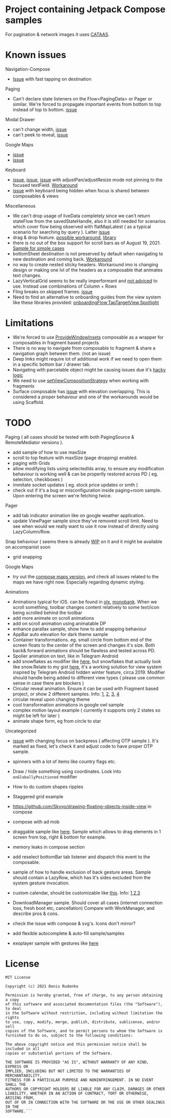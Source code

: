 # Project containing Jetpack Compose samples 
For pagination & network images it uses [CATAAS](https://cataas.com/#/).

# Known issues

Navigation-Compose
- [Issue](https://issuetracker.google.com/issues/200817333) with fast tapping on destination

Paging
- Can't declare state listeners on the Flow<PagingData<Value>> or Pager or similar. We're forced to propagate important events from bottom to top instead of top to bottom. [issue](https://issuetracker.google.com/issues/200577793)

Modal Drawer
- can't change width, [issue](https://issuetracker.google.com/issues/190879368)
- can't peek to reveal, [issue](https://issuetracker.google.com/issues/167408603)

Google Maps
- [issue](https://github.com/googlemaps/android-maps-utils/issues/949)
- [issue](https://issuetracker.google.com/issues/197880217)

Keyboard
- [issue](https://issuetracker.google.com/issues/199297778), [issue](https://issuetracker.google.com/issues/205751272), [issue](https://issuetracker.google.com/issues/192043120) with adjustPan/adjustResize mode not pinning to the focused textField. [Workaround](https://issuetracker.google.com/issues/205751272#comment3)
- [issue](https://issuetracker.google.com/issues/199561561) with keyboard being hidden when focus is shared between composables & views

Miscellaneous
- We can't drop usage of liveData completely since we can't return stateFlow from the savedStateHandle, also it is still needed for scenarios which cover flow being observed with flatMapLatest ( as a typical scenario for searching by query ). Latter [issue](https://github.com/Kotlin/kotlinx.coroutines/issues/2223)
- drag & drop feature. [possible workaround](https://stackoverflow.com/questions/64913067/reorder-lazycolumn-items-with-drag-drop), [library](https://github.com/aclassen/ComposeReorderable)
- there is no out of the box support for scroll bars as of August 19, 2021. [Sample for simple cases](https://stackoverflow.com/questions/66341823/jetpack-compose-scrollbars/68056586#68056586)
- bottomSheet destination is not preserved by default when navigating to new destination and coming back. [Workaround](https://medium.com/@theapache64/saving-bottomsheets-state-%EF%B8%8F-d9426cafbcbb)
- no way to create nested sticky headers. Workaround imo is changing design or making one lvl of the headers as a composable that animates text changes.
- LazyVerticalGrid seems to be really imperformant and [not adviced](https://developer.android.com/reference/kotlin/androidx/compose/foundation/lazy/package-summary#LazyVerticalGrid(androidx.compose.foundation.lazy.GridCells,androidx.compose.ui.Modifier,androidx.compose.foundation.lazy.LazyListState,androidx.compose.foundation.layout.PaddingValues,androidx.compose.foundation.layout.Arrangement.Vertical,androidx.compose.foundation.layout.Arrangement.Horizontal,kotlin.Function1)) to use. Instead use combinations of Column + Rows
- Fling breaks on skipped frames. [issue](https://issuetracker.google.com/issues/190788866)
- Need to find an alternative to onboarding guides from the view system like these libraries provided: [onboardingFlow](https://github.com/MrIceman/onboardingflow),[TapTargetView](https://github.com/KeepSafe/TapTargetView),[Spotlight](https://github.com/TakuSemba/Spotlight)

# Limitations
- We're forced to use [ProvideWindowInsets](https://google.github.io/accompanist/insets/#usage) composable as a wrapper for composables in fragment based projects
- There is no way to navigate from composable to fragment & share a navigation graph between them. (not an issue)
- Deep links might require lot of additional work if we need to open them in a specific bottom bar / drawer tab.
- Navigating with parcelable object might be causing issues due it's [hacky logic](https://github.com/Skyyo/IGDB-Browser/blob/e4279d7cecb50aca32aacdc712f9ed2fdd11aade/app/src/main/java/com/skyyo/igdbbrowser/extensions/NavControllerExtensions.kt#L48-L57)
- We need to use [setViewCompositionStrategy](https://developer.android.com/jetpack/compose/interop/interop-apis) when working with fragments
- Surface composable has [issue](https://issuetracker.google.com/issues/198313901) with elevation overlapping. This is considered a proper behaviour and one of the workarounds would be using Scaffold.
  
# TODO
  
Paging ( all cases should be tested with both PagingSource & RemoteMediator versions ).
- add sample of how to use maxSize 
- scroll to top feature with maxSize (page dropping) enabled.
- paging with Grids
- allow modifying lists using selectedIds array, to ensure any modification behaviour is working well & can be properlly restored across PD ( eg. selection, checkboxes )
- immitate socket updates ( eg. stock price updates or smth )
- check out if it's a bug or misconfiguration inside paging+room sample. Upon entering the screen we're fetching twice.

Pager
- add tab indicator animation like on google weather application.
- update ViewPager sample since they've removed scroll limit. Need to see when would we really want to use it now instead of directly using LazyColumn/Row.

Snap behaviour ( seems there is already [WIP](https://twitter.com/chrisbanes/status/1442909344597635072) on it and it might be available on accompanist soon
- grid snapping

Google Maps
- try out the [compose maps version](https://github.com/googlemaps/android-maps-compose), and check all issues related to the maps we have right now. Especially regarding dynamic styling. 
  
Animations
- Animations typical for iOS. can be found in [olx](https://play.google.com/store/apps/details?id=ua.slando&hl=en&gl=US), [monobank](https://play.google.com/store/apps/details?id=com.ftband.mono&hl=en&gl=US). When we scroll something, toolbar changes content relatively to some text/icon being scrolled behind the toolbar
- add more animate on scroll animations
- add on scroll animation using animatable DP
- enhance parallax sample, show how to add snapping behaviour
- AppBar auto elevation for dark theme sample
- Container transformations. eg. small circle from bottom end of the screen floats to the center of the screen and changes it's size. Both back& forward animations should be flawless and tested across PD.
- Spolier animation on text, like in Telegram Android
- add snowflakes as modifier like [here](https://youtu.be/FgZvs1BsAxE), but snowflakes that actually look like snow.Relate to my gist [here](https://gist.github.com/Skyyo/adbc9f30f1f4a50bc587958ccd442dff), it's a working solution for view system inspired by Telegram Android hidden winter feature, circa 2019. Modifier should handle being added to different view types ( please use common sense in case there are blockers )
- Circular reveal animation. Ensure it can be used with Fragment based project, or show 2 different samples. Info: [1](https://pspdfkit.com/blog/2020/change-android-themes-with-circular-reveal-animation/), [2](https://dev.to/bmonjoie/jetpack-compose-reveal-effect-1fao), [3](https://proandroiddev.com/change-theme-dynamically-with-circular-reveal-animation-on-android-8cd574f5f0d8), [4](https://github.com/frogermcs/InstaMaterial/blob/Post-8/app/src/main/java/io/github/froger/instamaterial/ui/view/RevealBackgroundView.java#L71-L98)
- circular reveal upon changing theme
- cool transformation animations in google owl sample
- complex motion layout example ( currently it supports only 2 states so might be left for later )
- animate shape form, eg from circle to star


Uncategorized
- [issue](https://issuetracker.google.com/issues/187746439) with changing focus on backpress ( affecting OTP sample ). It's marked as fixed, let's check it and adjust code to have proper OTP sample.
- spinners with a lot of items like country flags etc.
- Draw / hide something using coordinates. Look into ```onGloballyPositioned``` modifier
- How to do custom shapes ripples
- Staggered grid example
- https://github.com/Skyyo/drawing-floating-objects-inside-view in compose
- compose with ad mob
- draggable sample like [here](https://proandroiddev.com/jetpack-compose-calculator-ui-4dfa2ab9048e). Sample which allows to drag elements in 1 screen from top, right & bottom for example.
- memory leaks in compose section 
- add reselect bottomBar tab listener and dispatch this event to the composable.
- sample of how to handle exclusion of back gesture areas. Sample should contain a LazyRow, which has it's sides excluded from the system gesture invocation.
- custom calendar, should be customizable like [this](https://github.com/kizitonwose/CalendarView). Info: [1](https://github.com/halilozercan/compose-schedule-calendar),[2](https://github.com/boguszpawlowski/ComposeCalendar),[3](https://github.com/sigmadeltasoftware/CalPose)
- DownloadManager sample. Should cover all cases (internet connection loss, fresh boot etc, cancellation) Compare with WorkManager, and describe pros & cons.

- check the issue with compose & svg's. Icons don't mirror?
- add flexible autocomplete & auto-fill sample/samples
- exoplayer sample with gestures like [here](https://github.com/nihk/exo-viewpager-fun)
  
# License
```
MIT License

Copyright (c) 2021 Denis Rudenko

Permission is hereby granted, free of charge, to any person obtaining a copy
of this software and associated documentation files (the "Software"), to deal
in the Software without restriction, including without limitation the rights
to use, copy, modify, merge, publish, distribute, sublicense, and/or sell
copies of the Software, and to permit persons to whom the Software is
furnished to do so, subject to the following conditions:

The above copyright notice and this permission notice shall be included in all
copies or substantial portions of the Software.

THE SOFTWARE IS PROVIDED "AS IS", WITHOUT WARRANTY OF ANY KIND, EXPRESS OR
IMPLIED, INCLUDING BUT NOT LIMITED TO THE WARRANTIES OF MERCHANTABILITY,
FITNESS FOR A PARTICULAR PURPOSE AND NONINFRINGEMENT. IN NO EVENT SHALL THE
AUTHORS OR COPYRIGHT HOLDERS BE LIABLE FOR ANY CLAIM, DAMAGES OR OTHER
LIABILITY, WHETHER IN AN ACTION OF CONTRACT, TORT OR OTHERWISE, ARISING FROM,
OUT OF OR IN CONNECTION WITH THE SOFTWARE OR THE USE OR OTHER DEALINGS IN THE
SOFTWARE.```
